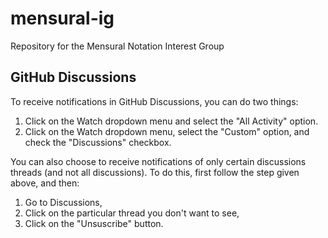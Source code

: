 # mensural-ig

Repository for the Mensural Notation Interest Group

## GitHub Discussions
To receive notifications in GitHub Discussions, you can do two things:
1. Click on the Watch dropdown menu and select the "All Activity" option.
2. Click on the Watch dropdown menu, select the "Custom" option, and check the "Discussions" checkbox.

You can also choose to receive notifications of only certain discussions threads (and not all discussions). To do this, first follow the step given above, and then:
1. Go to Discussions,
2. Click on the particular thread you don't want to see,
3. Click on the "Unsuscribe" button.
